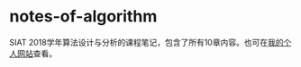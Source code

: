 # notes-of-algorithm

SIAT 2018学年算法设计与分析的课程笔记，包含了所有10章内容。也可在[我的个人网站](https://www.zhangshenghai.com/categories/%E7%AE%97%E6%B3%95%E8%AE%BE%E8%AE%A1%E4%B8%8E%E5%88%86%E6%9E%90/)查看。
